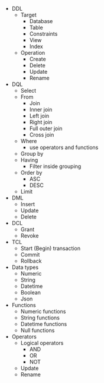- DDL
	- Target
		- Database
		- Table
		- Constraints
		- View
		- Index
	- Operation
		- Create
		- Delete
		- Update
		- Rename
- DQL
	- Select
	- From
		- Join
		- Inner join
		- Left join
		- Right join
		- Full outer join
		- Cross join
	- Where
		- use operators and functions
	- Group by
	- Having
		- Filter inside grouping
	- Order by
		- ASC
		- DESC
	- Limit
- DML
	- Insert
	- Update
	- Delete
- DCL
	- Grant
	- Revoke
- TCL
	- Start (Begin) transaction
	- Commit
	- Rollback
- Data types
	- Numeric
	- String
	- Datetime
	- Boolean
	- Json
- Functions
	- Numeric functions
	- String functions
	- Datetime functions
	- Null functions
- Operators
	- Logical operators
		- AND
		- OR
		- NOT
	- Update
	- Rename